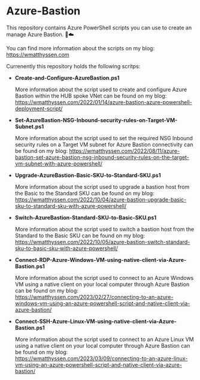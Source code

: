 # Azure-Bastion
This repository contains Azure PowerShell scripts you can use to create an manage Azure Bastion. 🚀☁️

You can find more information about the scripts on my blog: https://wmatthyssen.com

Currenently this repository holds the following scritps:

- **Create-and-Configure-AzureBastion.ps1**

  More information about the script used to create and configure Azure Bastion within the HUB spoke VNet can be found on my blog: https://wmatthyssen.com/2022/01/14/azure-bastion-azure-powershell-deployment-script/
  
 - **Set-AzureBastion-NSG-Inbound-security-rules-on-Target-VM-Subnet.ps1**
 
   More information about the script used to set the required NSG Inbound security rules on a Target VM subnet for Azure Bastion connectivity can be found on my blog: https://wmatthyssen.com/2022/08/11/azure-bastion-set-azure-bastion-nsg-inbound-security-rules-on-the-target-vm-subnet-with-azure-powershell/ 

 - **Upgrade-AzureBastion-Basic-SKU-to-Standard-SKU.ps1**
 
   More information about the script used to upgrade a bastion host from the Basic to the Standard SKU can be found on my blog: https://wmatthyssen.com/2022/10/04/azure-bastion-upgrade-basic-sku-to-standard-sku-with-azure-powershell/

  - **Switch-AzureBastion-Standard-SKU-to-Basic-SKU.ps1**
 
    More information about the script used to switch a bastion host from the Standard to the Basic SKU can be found on my blog: https://wmatthyssen.com/2022/10/05/azure-bastion-switch-standard-sku-to-basic-sku-with-azure-powershell/ 

  - **Connect-RDP-Azure-Windows-VM-using-native-client-via-Azure-Bastion.ps1**
 
    More information about the script used to connect to an Azure Windows VM using a native client on your local computer through Azure Bastion can be found on my blog: https://wmatthyssen.com/2023/02/27/connecting-to-an-azure-windows-vm-using-an-azure-powershell-script-and-native-client-via-azure-bastion/ 
    
  - **Connect-SSH-Azure-Linux-VM-using-native-client-via-Azure-Bastion.ps1**
 
    More information about the script used to connect to an Azure Linux VM using a native client on your local computer through Azure Bastion can be found on my blog: https://wmatthyssen.com/2023/03/09/connecting-to-an-azure-linux-vm-using-an-azure-powershell-script-and-native-client-via-azure-bastion/
